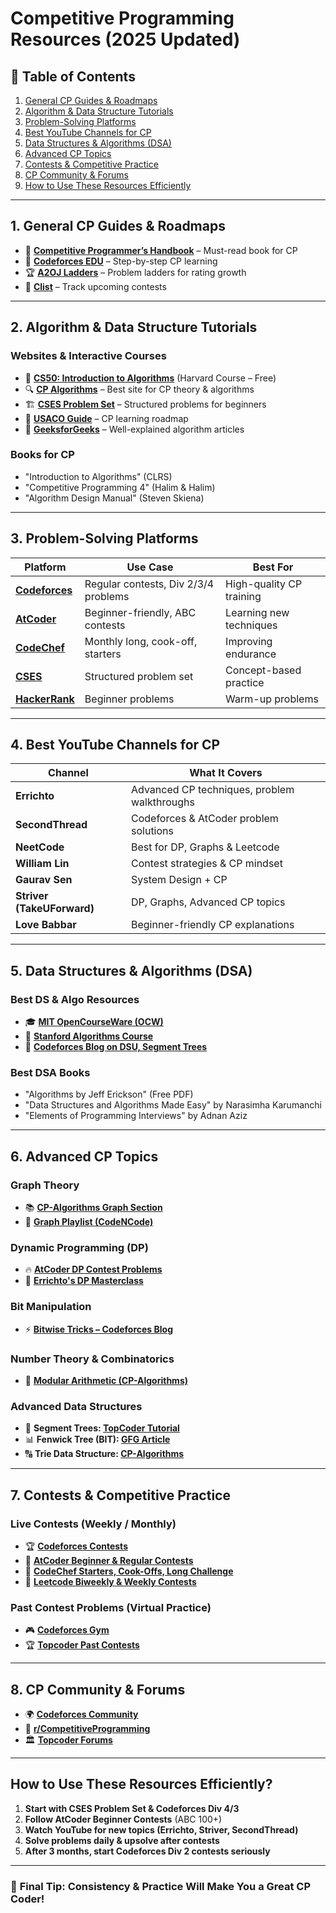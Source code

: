 # Competitive Programming Resources (2025 Updated)

## 📌 Table of Contents
1. [General CP Guides & Roadmaps](#1-general-cp-guides--roadmaps)
2. [Algorithm & Data Structure Tutorials](#2-algorithm--data-structure-tutorials)
3. [Problem-Solving Platforms](#3-problem-solving-platforms)
4. [Best YouTube Channels for CP](#4-best-youtube-channels-for-cp)
5. [Data Structures & Algorithms (DSA)](#5-data-structures--algorithms-dsa)
6. [Advanced CP Topics](#6-advanced-cp-topics)
7. [Contests & Competitive Practice](#7-contests--competitive-practice)
8. [CP Community & Forums](#8-cp-community--forums)
9. [How to Use These Resources Efficiently](#how-to-use-these-resources-efficiently)

---

## **1. General CP Guides & Roadmaps**
- 📘 **[Competitive Programmer’s Handbook](https://cses.fi/book/book.pdf)** – Must-read book for CP  
- 🎯 **[Codeforces EDU](https://codeforces.com/edu/)** – Step-by-step CP learning  
- 🏆 **[A2OJ Ladders](https://a2oj.com/Ladders.html)** – Problem ladders for rating growth  
- 📅 **[Clist](https://clist.by/)** – Track upcoming contests  

---

## **2. Algorithm & Data Structure Tutorials**
### **Websites & Interactive Courses**
- 📜 **[CS50: Introduction to Algorithms](https://cs50.harvard.edu/ai/2023/)** (Harvard Course – Free)  
- 🔍 **[CP Algorithms](https://cp-algorithms.com/)** – Best site for CP theory & algorithms  
- 🏗 **[CSES Problem Set](https://cses.fi/problemset/)** – Structured problems for beginners  
- 🚀 **[USACO Guide](https://usaco.guide/)** – CP learning roadmap  
- 📖 **[GeeksforGeeks](https://www.geeksforgeeks.org/)** – Well-explained algorithm articles  

### **Books for CP**
- "Introduction to Algorithms" (CLRS)  
- "Competitive Programming 4" (Halim & Halim)  
- "Algorithm Design Manual" (Steven Skiena)  

---

## **3. Problem-Solving Platforms**
| Platform | Use Case | Best For |
|----------|---------|----------|
| **[Codeforces](https://codeforces.com/)** | Regular contests, Div 2/3/4 problems | High-quality CP training |
| **[AtCoder](https://atcoder.jp/)** | Beginner-friendly, ABC contests | Learning new techniques |
| **[CodeChef](https://www.codechef.com/)** | Monthly long, cook-off, starters | Improving endurance |
| **[CSES](https://cses.fi/problemset/)** | Structured problem set | Concept-based practice |
| **[HackerRank](https://www.hackerrank.com/domains/algorithms)** | Beginner problems | Warm-up problems |

---

## **4. Best YouTube Channels for CP**
| Channel | What It Covers |
|---------|---------------|
| **Errichto** | Advanced CP techniques, problem walkthroughs |
| **SecondThread** | Codeforces & AtCoder problem solutions |
| **NeetCode** | Best for DP, Graphs & Leetcode |
| **William Lin** | Contest strategies & CP mindset |
| **Gaurav Sen** | System Design + CP |
| **Striver (TakeUForward)** | DP, Graphs, Advanced CP topics |
| **Love Babbar** | Beginner-friendly CP explanations |

---

## **5. Data Structures & Algorithms (DSA)**
### **Best DS & Algo Resources**
- 🎓 **[MIT OpenCourseWare (OCW)](https://ocw.mit.edu/courses/electrical-engineering-and-computer-science/6-006-introduction-to-algorithms-fall-2011/)**  
- 📘 **[Stanford Algorithms Course](https://online.stanford.edu/courses/cs161-design-and-analysis-algorithms)**  
- 🔗 **[Codeforces Blog on DSU, Segment Trees](https://codeforces.com/blog/entry/68953)**  

### **Best DSA Books**
- "Algorithms by Jeff Erickson" (Free PDF)  
- "Data Structures and Algorithms Made Easy" by Narasimha Karumanchi  
- "Elements of Programming Interviews" by Adnan Aziz  

---

## **6. Advanced CP Topics**
### **Graph Theory**
- 📚 **[CP-Algorithms Graph Section](https://cp-algorithms.com/graph/)**  
- 🎥 **[Graph Playlist (CodeNCode)](https://www.youtube.com/playlist?list=PL2q4fbVm1Ik6DCzm9XZJbNwyHtHGclcEh)**  

### **Dynamic Programming (DP)**
- 🔥 **[AtCoder DP Contest Problems](https://atcoder.jp/contests/dp/tasks)**  
- 🎥 **[Errichto's DP Masterclass](https://www.youtube.com/watch?v=0QNFv1U2F-U)**  

### **Bit Manipulation**
- ⚡ **[Bitwise Tricks – Codeforces Blog](https://codeforces.com/blog/entry/73558)**  

### **Number Theory & Combinatorics**
- 🔢 **[Modular Arithmetic (CP-Algorithms)](https://cp-algorithms.com/algebra/modular-arithmetic.html)**  

### **Advanced Data Structures**
- 🌲 **Segment Trees: [TopCoder Tutorial](https://www.topcoder.com/thrive/articles/Segment%20Trees%20Made%20Easy)**  
- 📊 **Fenwick Tree (BIT): [GFG Article](https://www.geeksforgeeks.org/binary-indexed-tree-or-fenwick-tree-2/)**  
- 🔠 **Trie Data Structure: [CP-Algorithms](https://cp-algorithms.com/string/trie.html)**  

---

## **7. Contests & Competitive Practice**
### **Live Contests (Weekly / Monthly)**
- 🏆 **[Codeforces Contests](https://codeforces.com/contests)**  
- 🏅 **[AtCoder Beginner & Regular Contests](https://atcoder.jp/contests/)**  
- 🏁 **[CodeChef Starters, Cook-Offs, Long Challenge](https://www.codechef.com/contests)**  
- 📅 **[Leetcode Biweekly & Weekly Contests](https://leetcode.com/contest/)**  

### **Past Contest Problems (Virtual Practice)**
- 🎮 **[Codeforces Gym](https://codeforces.com/gyms)**  
- 🏆 **[Topcoder Past Contests](https://www.topcoder.com/challenges)**  

---

## **8. CP Community & Forums**
- 🌍 **[Codeforces Community](https://codeforces.com/blog/)**  
- 💬 **[r/CompetitiveProgramming](https://www.reddit.com/r/CompetitiveProgramming/)**  
- 🏛 **[Topcoder Forums](https://www.topcoder.com/community/)**  

---

## **How to Use These Resources Efficiently?**
1. **Start with CSES Problem Set & Codeforces Div 4/3**  
2. **Follow AtCoder Beginner Contests** (ABC 100+)  
3. **Watch YouTube for new topics (Errichto, Striver, SecondThread)**  
4. **Solve problems daily & upsolve after contests**  
5. **After 3 months, start Codeforces Div 2 contests seriously**  

---

### 🚀 **Final Tip: Consistency & Practice Will Make You a Great CP Coder!**

